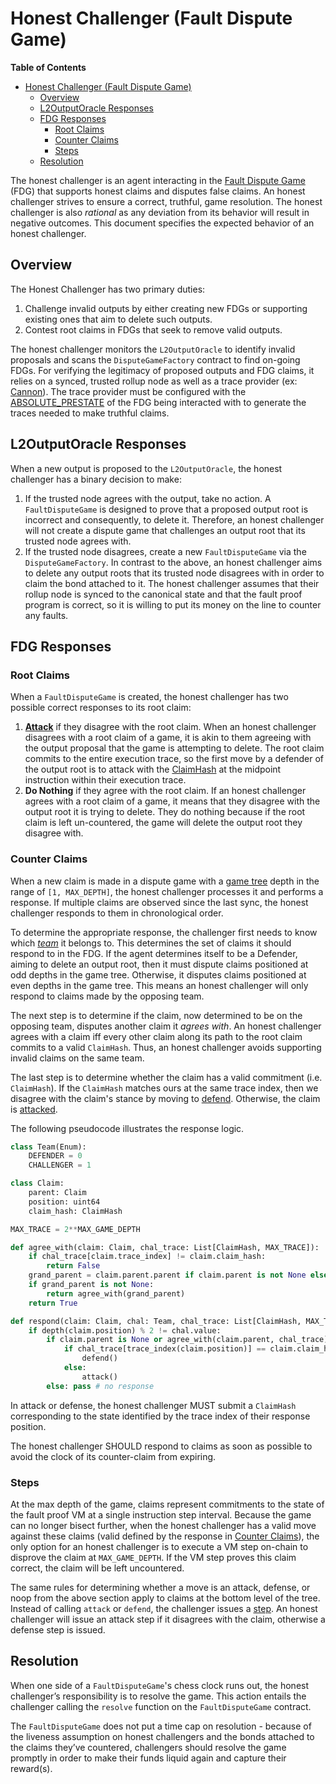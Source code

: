 # Honest Challenger (Fault Dispute Game)

<!-- START doctoc generated TOC please keep comment here to allow auto update -->
<!-- DON'T EDIT THIS SECTION, INSTEAD RE-RUN doctoc TO UPDATE -->
**Table of Contents**

- [Honest Challenger (Fault Dispute Game)](#honest-challenger-fault-dispute-game)
  - [Overview](#overview)
  - [L2OutputOracle Responses](#l2outputoracle-responses)
  - [FDG Responses](#fdg-responses)
    - [Root Claims](#root-claims)
    - [Counter Claims](#counter-claims)
    - [Steps](#steps)
  - [Resolution](#resolution)

<!-- END doctoc generated TOC please keep comment here to allow auto update -->

The honest challenger is an agent interacting in the [Fault Dispute Game](./fault-dispute-game.md)
(FDG) that supports honest claims and disputes false claims.
An honest challenger strives to ensure a correct, truthful, game resolution.
The honest challenger is also _rational_ as any deviation from its behavior will result in
negative outcomes.
This document specifies the expected behavior of an honest challenger.

## Overview

The Honest Challenger has two primary duties:

1. Challenge invalid outputs by either creating new FDGs or supporting existing ones that
aim to delete such outputs.
2. Contest root claims in FDGs that seek to remove valid outputs.

The honest challenger monitors the `L2OutputOracle` to identify invalid proposals and scans
the `DisputeGameFactory` contract to find on-going FDGs.
For verifying the legitimacy of proposed outputs and FDG claims, it relies on a synced,
trusted rollup node as well as a trace provider (ex: [Cannon](./cannon-fault-proof-vm.md)).
The trace provider must be configured with the [ABSOLUTE_PRESTATE](./fault-dispute-game.md#execution-trace)
of the FDG being interacted with to generate the traces needed to make truthful claims.

## L2OutputOracle Responses

When a new output is proposed to the `L2OutputOracle`, the honest challenger has a binary decision to make:

1. If the trusted node agrees with the output, take no action. A `FaultDisputeGame` is
designed to prove that a proposed output root is incorrect and consequently, to delete it.
Therefore, an honest challenger will not create a dispute game that challenges an output
root that its trusted node agrees with.
2. If the trusted node disagrees, create a new `FaultDisputeGame` via the `DisputeGameFactory`.
In contrast to the above, an honest challenger aims to delete any output roots that its trusted
node disagrees with in order to claim the bond attached to it.
The honest challenger assumes that their rollup node is synced to the canonical state and that
the fault proof program is correct, so it is willing to put its money on the line to counter
any faults.

## FDG Responses

### Root Claims

When a `FaultDisputeGame` is created, the honest challenger has two possible correct responses
to its root claim:

1. [**Attack**](./fault-dispute-game.md#attack) if they disagree with the root claim.
When an honest challenger disagrees with a root claim of a game,
it is akin to them agreeing with the output proposal that the game is attempting to delete.
The root claim commits to the entire execution trace, so the first move by a defender of the
output root is to attack with the [ClaimHash](./fault-dispute-game.md#claims) at the midpoint
instruction within their execution trace.
2. **Do Nothing** if they agree with the root claim. If an honest challenger agrees with a
root claim of a game, it means that they disagree with the output root it is trying to delete.
They do nothing because if the root claim is left un-countered, the game will delete the output
root they disagree with.

### Counter Claims

When a new claim is made in a dispute game with a [game tree](./fault-dispute-game.md#game-tree)
depth in the range of `[1, MAX_DEPTH]`, the honest challenger processes it and performs
a response. If multiple claims are observed since the last sync,
the honest challenger responds to them in chronological order.

To determine the appropriate response, the challenger first needs to know which
[_team_](./fault-dispute-game.md#team-dynamics) it belongs to.
This determines the set of claims it should respond to in the FDG.
If the agent determines itself to be a Defender, aiming to delete an output root,
 then it must dispute claims positioned at odd depths in the game tree.
Otherwise, it disputes claims positioned at even depths in the game tree.
This means an honest challenger will only respond to claims made by the opposing team.

The next step is to determine if the claim, now determined to be on the opposing team,
disputes another claim it _agrees with_.
An honest challenger agrees with a claim iff every other claim along its path to the root
claim commits to a valid `ClaimHash`.
Thus, an honest challenger avoids supporting invalid claims on the same team.

The last step is to determine whether the claim has a valid commitment (i.e. `ClaimHash`).
If the `ClaimHash` matches ours at the same trace index, then we disagree with the claim's
stance by moving to [defend](./fault-dispute-game.md#defend).
Otherwise, the claim is [attacked](./fault-dispute-game.md#attack).

The following pseudocode illustrates the response logic.

```python
class Team(Enum):
    DEFENDER = 0
    CHALLENGER = 1

class Claim:
    parent: Claim
    position: uint64
    claim_hash: ClaimHash

MAX_TRACE = 2**MAX_GAME_DEPTH

def agree_with(claim: Claim, chal_trace: List[ClaimHash, MAX_TRACE]):
    if chal_trace[claim.trace_index] != claim.claim_hash:
        return False
    grand_parent = claim.parent.parent if claim.parent is not None else None
    if grand_parent is not None:
        return agree_with(grand_parent)
    return True

def respond(claim: Claim, chal: Team, chal_trace: List[ClaimHash, MAX_TRACE]):
    if depth(claim.position) % 2 != chal.value:
        if claim.parent is None or agree_with(claim.parent, chal_trace):
            if chal_trace[trace_index(claim.position)] == claim.claim_hash:
                defend()
            else:
                attack()
        else: pass # no response
```

In attack or defense, the honest challenger MUST submit a `ClaimHash` corresponding to the state
identified by the trace index of their response position.

The honest challenger SHOULD respond to claims as soon as possible to avoid the clock of its
counter-claim from expiring.

### Steps

At the max depth of the game, claims represent commitments to the state of the fault proof VM
at a single instruction step interval.
Because the game can no longer bisect further, when the honest challenger has a valid move
against these claims (valid defined by the response in [Counter Claims](#counter-claims)),
the only option for an honest challenger is to execute a VM step on-chain to disprove the claim
at `MAX_GAME_DEPTH`.
If the VM step proves this claim correct, the claim will be left uncountered.

The same rules for determining whether a move is an attack, defense, or noop from the above
 section apply to claims at the bottom level of the tree.
 Instead of calling `attack` or `defend`, the challenger issues a [step](./fault-dispute-game.md#step).
 An honest challenger will issue an attack step if it disagrees with the claim,
 otherwise a defense step is issued.

## Resolution

When one side of a `FaultDisputeGame`'s chess clock runs out, the honest challenger’s responsibility
is to resolve the game.
This action entails the challenger calling the `resolve` function on the `FaultDisputeGame` contract.

The `FaultDisputeGame` does not put a time cap on resolution - because of the liveness assumption
on honest challengers and the bonds attached to the claims they’ve countered,
challengers should resolve the game promptly in order to make their funds
liquid again and capture their reward(s).
